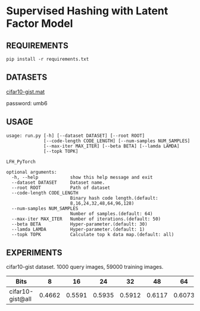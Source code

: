 # Supervised Hashing with Latent Factor Model

## REQUIREMENTS
`pip install -r requirements.txt`

## DATASETS
[cifar10-gist.mat](https://pan.baidu.com/s/1qE9KiAOTNs5ORn_WoDDwUg)

password: umb6

## USAGE
```
usage: run.py [-h] [--dataset DATASET] [--root ROOT]
              [--code-length CODE_LENGTH] [--num-samples NUM_SAMPLES]
              [--max-iter MAX_ITER] [--beta BETA] [--lamda LAMDA]
              [--topk TOPK]

LFH_PyTorch

optional arguments:
  -h, --help            show this help message and exit
  --dataset DATASET     Dataset name.
  --root ROOT           Path of dataset
  --code-length CODE_LENGTH
                        Binary hash code length.(default:
                        8,16,24,32,48,64,96,128)
  --num-samples NUM_SAMPLES
                        Number of samples.(default: 64)
  --max-iter MAX_ITER   Number of iterations.(default: 50)
  --beta BETA           Hyper-parameter.(default: 30)
  --lamda LAMDA         Hyper-parameter.(default: 1)
  --topk TOPK           Calculate top k data map.(default: all)
```

## EXPERIMENTS
cifar10-gist dataset. 1000 query images, 59000 training images.



   Bits     | 8 | 16 | 24 | 32 | 48 | 64 | 96 | 128 
   ---        |   ---  |   ---   |   ---   |   ---   |   ---   |   ---   |   ---   |   ---   
  cifar10-gist@all  | 0.4662 | 0.5591  | 0.5935  | 0.5912  | 0.6117  | 0.6073  | 0.6210  | 0.6321

